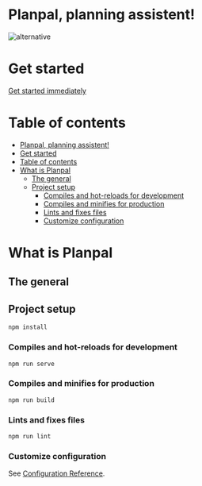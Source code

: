 # Planpal, planning assistent!
![alternative](https://cdn.discordapp.com/attachments/858323037475962900/1045068096542617660/PlanPalSolo.png)

# Get started
[Get started immediately](#project-setup)

# Table of contents
- [Planpal, planning assistent!](#planpal-planning-assistent)
- [Get started](#get-started)
- [Table of contents](#table-of-contents)
- [What is Planpal](#what-is-planpal)
  - [The general](#the-general)
  - [Project setup](#project-setup)
    - [Compiles and hot-reloads for development](#compiles-and-hot-reloads-for-development)
    - [Compiles and minifies for production](#compiles-and-minifies-for-production)
    - [Lints and fixes files](#lints-and-fixes-files)
    - [Customize configuration](#customize-configuration)

<a id="What_is_Planpal"></a>
# What is Planpal 
## The general
## Project setup
```
npm install
```

### Compiles and hot-reloads for development
```
npm run serve
```

### Compiles and minifies for production
```
npm run build
```

### Lints and fixes files
```
npm run lint
```

### Customize configuration
See [Configuration Reference](https://cli.vuejs.org/config/).
